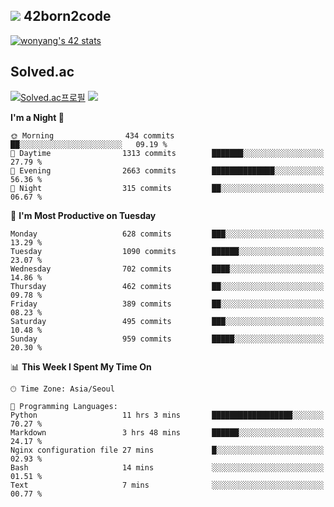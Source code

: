 
## <img src="https://img.shields.io/badge/-000000?style=flat&logo=42&logoColor=white"> 42born2code
<!--[![wonyang's 42 stats](https://badge42.vercel.app/api/v2/cl5nhe5b6007809kydha7ht42/stats?cursusId=21&coalitionId=88)](https://profile.intra.42.fr/users/wonyang)-->

[![wonyang's 42 stats](https://badge.mediaplus.ma/starryblue/wonyang?1337Badge=off&UM6P=off)](https://github.com/oakoudad/badge42)

## Solved.ac
[![Solved.ac프로필](http://mazassumnida.wtf/api/v2/generate_badge?boj=bennyws)](https://solved.ac/bennyws)
<a href="https://solved.ac/bennyws"><img src="http://mazandi.herokuapp.com/api?handle=bennyws&theme=cold"/></a>

<!--START_SECTION:waka-->
**I'm a Night 🦉** 

```text
🌞 Morning                434 commits         ██░░░░░░░░░░░░░░░░░░░░░░░   09.19 % 
🌆 Daytime                1313 commits        ███████░░░░░░░░░░░░░░░░░░   27.79 % 
🌃 Evening                2663 commits        ██████████████░░░░░░░░░░░   56.36 % 
🌙 Night                  315 commits         ██░░░░░░░░░░░░░░░░░░░░░░░   06.67 % 
```
📅 **I'm Most Productive on Tuesday** 

```text
Monday                   628 commits         ███░░░░░░░░░░░░░░░░░░░░░░   13.29 % 
Tuesday                  1090 commits        ██████░░░░░░░░░░░░░░░░░░░   23.07 % 
Wednesday                702 commits         ████░░░░░░░░░░░░░░░░░░░░░   14.86 % 
Thursday                 462 commits         ██░░░░░░░░░░░░░░░░░░░░░░░   09.78 % 
Friday                   389 commits         ██░░░░░░░░░░░░░░░░░░░░░░░   08.23 % 
Saturday                 495 commits         ███░░░░░░░░░░░░░░░░░░░░░░   10.48 % 
Sunday                   959 commits         █████░░░░░░░░░░░░░░░░░░░░   20.30 % 
```


📊 **This Week I Spent My Time On** 

```text
🕑︎ Time Zone: Asia/Seoul

💬 Programming Languages: 
Python                   11 hrs 3 mins       ██████████████████░░░░░░░   70.27 % 
Markdown                 3 hrs 48 mins       ██████░░░░░░░░░░░░░░░░░░░   24.17 % 
Nginx configuration file 27 mins             █░░░░░░░░░░░░░░░░░░░░░░░░   02.93 % 
Bash                     14 mins             ░░░░░░░░░░░░░░░░░░░░░░░░░   01.51 % 
Text                     7 mins              ░░░░░░░░░░░░░░░░░░░░░░░░░   00.77 % 
```


<!--END_SECTION:waka-->
